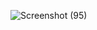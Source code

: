 
![Screenshot (95)](https://user-images.githubusercontent.com/75253329/160327482-7a85d454-0be2-4594-94b0-1b81ea82b505.png)
